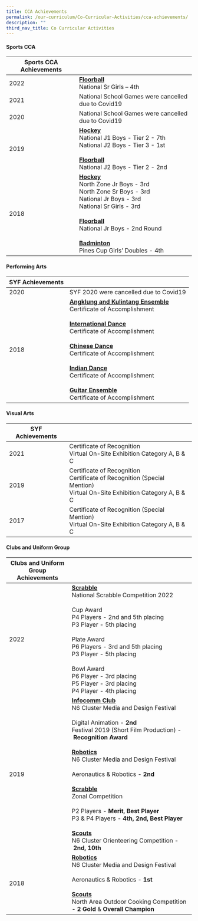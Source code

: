 ```yaml
---
title: CCA Achievements
permalink: /our-curriculum/Co-Curricular-Activities/cca-achievements/
description: ""
third_nav_title: Co Curricular Activities
---
```

#### **Sports CCA**

| Sports CCA Achievements |  |
| -------- | -------- | 
| 2022 | <u><b>Floorball</b></u><br>National Sr Girls – 4th |
| 2021 | National School Games were cancelled due to Covid19 |
| 2020 | National School Games were cancelled due to Covid19 |
| 2019 | <u><b>Hockey</b></u><br>National J1 Boys - Tier 2 - 7th<br>National J2 Boys - Tier 3 - 1st<br><br><u><b>Floorball</b></u><br>National J2 Boys - Tier 2 - 2nd|
| 2018 | <u><b>Hockey</b></u><br>North Zone Jr Boys - 3rd<br>North Zone Sr Boys - 3rd<br>National Jr Boys - 3rd<br>National Sr Girls - 3rd<br><br><u><b>Floorball</b></u><br>National Jr Boys - 2nd Round<br><br><u><b>Badminton</b></u><br>Pines Cup Girls’ Doubles - 4th |

#### **Performing Arts**

| SYF Achievements |  |
| -------- | -------- | 
| 2020 | SYF 2020 were cancelled due to Covid19 |
| 2018 | <u><b>Angklung and Kulintang Ensemble</b></u><br>Certificate of Accomplishment<br><br><u><b>International Dance</b></u><br>Certificate of Accomplishment<br><br><u><b>Chinese Dance</b></u><br>Certificate of Accomplishment<br><br><u><b>Indian Dance</b></u><br>Certificate of Accomplishment<br><br><u><b>Guitar Ensemble</b></u><br>Certificate of Accomplishment |

#### **Visual Arts**

| SYF Achievements |  |
| -------- | -------- | 
| 2021 |Certificate of Recognition<br>Virtual On-Site Exhibition Category A, B & C |
| 2019 |Certificate of Recognition<br>Certificate of Recognition (Special Mention)<br>Virtual On-Site Exhibition Category A, B & C |
| 2017 | Certificate of Recognition (Special Mention)<br>Virtual On-Site Exhibition Category A, B & C |

#### **Clubs and Uniform Group**

| Clubs and Uniform Group<br>Achievements |  |
| -------- | -------- |
| 2022     | <u><b>Scrabble</b></u><br>National Scrabble Competition 2022<br><br>Cup Award<br>P4 Players - 2nd and 5th placing<br>P3 Player - 5th placing<br><br>Plate Award<br>P6 Players - 3rd and 5th placing<br>P3 Player - 5th placing<br><br>Bowl Award<br>P6 Player - 3rd placing<br>P5 Player - 3rd placing<br>P4 Player - 4th placing |
| 2019 | <u><b>Infocomm Club</b></u><br>N6 Cluster Media and Design Festival<br><br>Digital Animation - **2nd**<br>Festival 2019 (Short Film Production) - **Recognition Award**<br><br><u><b>Robotics</b></u><br>N6 Cluster Media and Design Festival<br><br>Aeronautics & Robotics - **2nd**<br><br><u><b>Scrabble</b></u><br>Zonal Competition<br><br>P2 Players - **Merit, Best Player**<br>P3 & P4 Players - **4th, 2nd, Best Player**<br><br><u><b>Scouts</b></u><br>N6 Cluster Orienteering Competition - **2nd, 10th**|
| 2018 | <u><b>Robotics</b></u><br>N6 Cluster Media and Design Festival<br><br>Aeronautics & Robotics - **1st**<br><br><u><b>Scouts</b></u><br>North Area Outdoor Cooking Competition - **2 Gold** & **Overall Champion** |